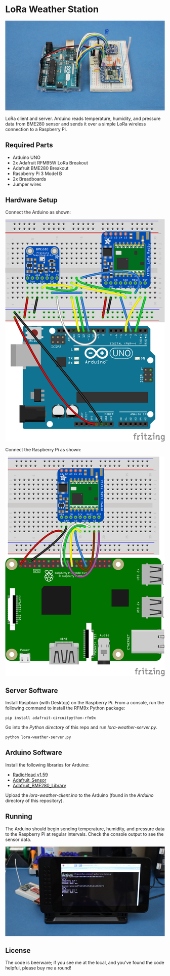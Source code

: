 LoRa Weather Station
====================

![Arduino LoRa and BME280 client](https://raw.githubusercontent.com/ShawnHymel/lora-weather/master/Images/arduino-client_1000px.jpg)

LoRa client and server. Arduino reads temperature, humidity, and pressure data from BME280 sensor and sends it over a simple LoRa wireless connection to a Raspberry Pi.

Required Parts
--------------

 - Arduino UNO
 - 2x Adafruit RFM95W LoRa Breakout
 - Adafruit BME280 Breakout
 - Raspberry Pi 3 Model B
 - 2x Breadboards
 - Jumper wires

Hardware Setup
--------------

Connect the Arduino as shown:

![Arduino radio and sensor connections](https://raw.githubusercontent.com/ShawnHymel/lora-weather/master/Images/arduino-client_bb.png)

Connect the Raspberry Pi as shown:

![Raspberry Pi radio connections](https://raw.githubusercontent.com/ShawnHymel/lora-weather/master/Images/rpi-server_bb.png)

Server Software
---------------

Install Raspbian (with Desktop) on the Raspberry Pi. From a console, run the following command to install the RFM9x Python package:

```
pip install adafruit-circuitpython-rfm9x
```

Go into the *Python directory* of this repo and run *lora-weather-server.py*.

```
python lora-weather-server.py
```

Arduino Software
----------------

Install the following libraries for Arduino:
 - [RadioHead v1.59](http://www.airspayce.com/mikem/arduino/RadioHead/)
 - [Adafruit_Sensor](https://github.com/adafruit/Adafruit_Sensor)
 - [Adafruit_BME280_Library](https://github.com/adafruit/Adafruit_BME280_Library)
 
Upload the *lora-weather-client.ino* to the Arduino (found in the *Arduino* directory of this repository).

Running
-------

The Arduino should begin sending temperature, humidity, and pressure data to the Raspberry Pi at regular intervals. Check the console output to see the sensor data.

![Sensor data printed to Raspberry Pi screen](https://raw.githubusercontent.com/ShawnHymel/lora-weather/master/Images/rpi-server-receiving_1000px.jpg)

License
-------

The code is beerware; if you see me at the local, and you've found the code helpful, please buy me a round!
